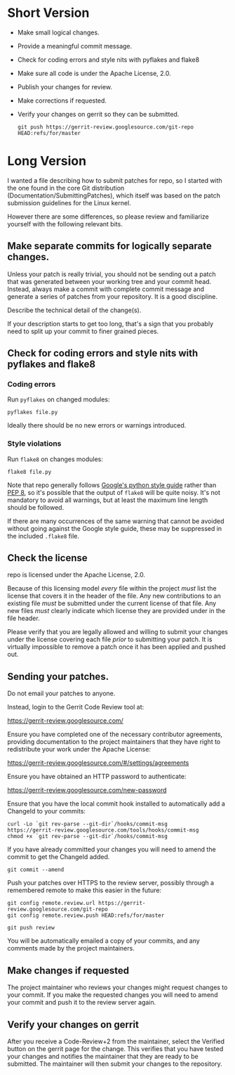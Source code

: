 # Short Version

- Make small logical changes.
- Provide a meaningful commit message.
- Check for coding errors and style nits with pyflakes and flake8
- Make sure all code is under the Apache License, 2.0.
- Publish your changes for review.
- Make corrections if requested.
- Verify your changes on gerrit so they can be submitted.

  ```
  git push https://gerrit-review.googlesource.com/git-repo 
  HEAD:refs/for/master
  ```

# Long Version

I wanted a file describing how to submit patches for repo,
so I started with the one found in the core Git distribution
(Documentation/SubmittingPatches), which itself was based on the
patch submission guidelines for the Linux kernel.

However there are some differences, so please review and familiarize
yourself with the following relevant bits.

## Make separate commits for logically separate changes.

Unless your patch is really trivial, you should not be sending
out a patch that was generated between your working tree and your
commit head.  Instead, always make a commit with complete commit
message and generate a series of patches from your repository.
It is a good discipline.

Describe the technical detail of the change(s).

If your description starts to get too long, that's a sign that you
probably need to split up your commit to finer grained pieces.

## Check for coding errors and style nits with pyflakes and flake8

### Coding errors

Run `pyflakes` on changed modules:

```
pyflakes file.py
```

Ideally there should be no new errors or warnings introduced.

### Style violations

Run `flake8` on changes modules:

```
flake8 file.py
```

Note that repo generally follows
[Google's python style guide](https://google.github.io/styleguide/pyguide.html)
rather than [PEP 8](https://www.python.org/dev/peps/pep-0008/), so it's
possible that the output of `flake8` will be quite noisy. It's not mandatory 
to avoid all warnings, but at least the maximum line length should be followed.

If there are many occurrences of the same warning that cannot be
avoided without going against the Google style guide, these may be
suppressed in the included `.flake8` file.

## Check the license

repo is licensed under the Apache License, 2.0.

Because of this licensing model *every* file within the project
*must* list the license that covers it in the header of the file.
Any new contributions to an existing file *must* be submitted under
the current license of that file.  Any new files *must* clearly
indicate which license they are provided under in the file header.

Please verify that you are legally allowed and willing to submit your
changes under the license covering each file *prior* to submitting
your patch.  It is virtually impossible to remove a patch once it
has been applied and pushed out.

## Sending your patches.

Do not email your patches to anyone.

Instead, login to the Gerrit Code Review tool at:

  <https://gerrit-review.googlesource.com/>

Ensure you have completed one of the necessary contributor
agreements, providing documentation to the project maintainers that
they have right to redistribute your work under the Apache License:

  <https://gerrit-review.googlesource.com/#/settings/agreements>

Ensure you have obtained an HTTP password to authenticate:

  <https://gerrit-review.googlesource.com/new-password>

Ensure that you have the local commit hook installed to automatically
add a ChangeId to your commits:

```
curl -Lo `git rev-parse --git-dir`/hooks/commit-msg 
https://gerrit-review.googlesource.com/tools/hooks/commit-msg
chmod +x `git rev-parse --git-dir`/hooks/commit-msg
```

If you have already committed your changes you will need to amend the commit
to get the ChangeId added.

```
git commit --amend
```

Push your patches over HTTPS to the review server, possibly through
a remembered remote to make this easier in the future:

```
git config remote.review.url https://gerrit-review.googlesource.com/git-repo
git config remote.review.push HEAD:refs/for/master

git push review
```

You will be automatically emailed a copy of your commits, and any
comments made by the project maintainers.

## Make changes if requested

The project maintainer who reviews your changes might request changes to your
commit. If you make the requested changes you will need to amend your commit
and push it to the review server again.

## Verify your changes on gerrit

After you receive a Code-Review+2 from the maintainer, select the Verified
button on the gerrit page for the change. This verifies that you have tested
your changes and notifies the maintainer that they are ready to be submitted.
The maintainer will then submit your changes to the repository.

